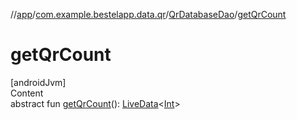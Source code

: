 //[app](../../index.md)/[com.example.bestelapp.data.qr](../index.md)/[QrDatabaseDao](index.md)/[getQrCount](get-qr-count.md)



# getQrCount  
[androidJvm]  
Content  
abstract fun [getQrCount](get-qr-count.md)(): [LiveData](https://developer.android.com/reference/kotlin/androidx/lifecycle/LiveData.html)<[Int](https://kotlinlang.org/api/latest/jvm/stdlib/kotlin/-int/index.html)>  



